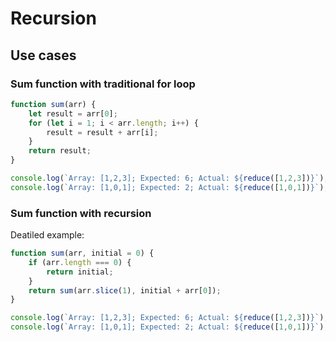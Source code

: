 # Recursion

## Use cases

### Sum function with traditional for loop

```javascript runnable
function sum(arr) {
    let result = arr[0];
    for (let i = 1; i < arr.length; i++) {
        result = result + arr[i];
    }
    return result;
}

console.log(`Array: [1,2,3]; Expected: 6; Actual: ${reduce([1,2,3])}`);
console.log(`Array: [1,0,1]; Expected: 2; Actual: ${reduce([1,0,1])}`);
```

### Sum function with recursion

Deatiled example: 
```javascript runnable
function sum(arr, initial = 0) {
    if (arr.length === 0) {
        return initial;
    }
    return sum(arr.slice(1), initial + arr[0]);
}

console.log(`Array: [1,2,3]; Expected: 6; Actual: ${reduce([1,2,3])}`);
console.log(`Array: [1,0,1]; Expected: 2; Actual: ${reduce([1,0,1])}`);
```
